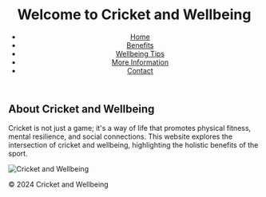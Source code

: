 <!DOCTYPE html>
<html lang="en">
<head>
    <meta charset="UTF-8">
    <meta name="viewport" content="width=device-width, initial-scale=1.0">
    <title>Cricket and Wellbeing</title>
    <link rel="stylesheet" href="styles.css">
</head>
<body>
    <header>
        <h1>Welcome to Cricket and Wellbeing</h1>
        <nav>
            <ul>
                <li><a href="index.html">Home</a></li>
                <li><a href="benefits.html">Benefits</a></li>
                <li><a href="tips.html">Wellbeing Tips</a></li>
                <li><a href="more.html">More Information</a></li>
                <li><a href="contact.html">Contact</a></li>
            </ul>
        </nav>
    </header>
    <main>
        <section id="about">
            <h2>About Cricket and Wellbeing</h2>
            <p>Cricket is not just a game; it's a way of life that promotes physical fitness, mental resilience, and social connections. This website explores the intersection of cricket and wellbeing, highlighting the holistic benefits of the sport.</p>
            <img src="cricket-wellbeing.jpg" alt="Cricket and Wellbeing">
        </section>
    </main>
    <footer>
        <p>&copy; 2024 Cricket and Wellbeing</p>
    </footer>
</body>
</html>
